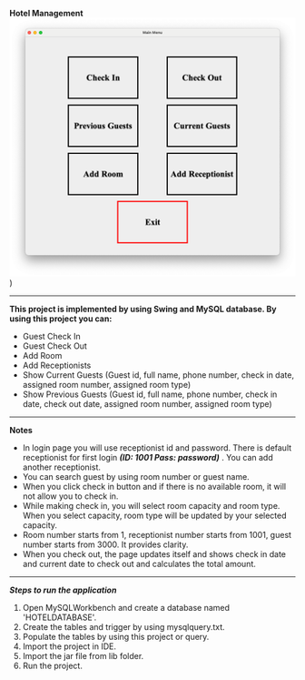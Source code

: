 **Hotel Management**
![MainMenu](https://github.com/stanodex/HotelManagement/blob/main/images/MainMenu.png))


------------------------------------------------------------------------------------------
**This project is implemented by using Swing and MySQL database. By using this project you can:**
- Guest Check In
- Guest Check Out
- Add Room
- Add Receptionists
- Show Current Guests (Guest id, full name, phone number, check in date, assigned room number, assigned room type)
- Show Previous Guests (Guest id, full name, phone number, check in date, check out date, assigned room number, assigned room type)
------------------------------------------------------------------------------------------
**Notes**
- In login page you will use receptionist id and password. There is default receptionist for first login ***(ID: 1001 Pass: password)*** . You can add another receptionist.
- You can search guest by using room number or guest name.
- When you click check in button and if there is no available room, it will not allow you to check in.
- While making check in, you will select room capacity and room type. When you select capacity, room type will be updated by your selected capacity.
- Room number starts from 1, receptionist number starts from 1001, guest number starts from 3000. It provides clarity.
- When you check out, the page updates itself and shows check in date and current date to check out and calculates the total amount.
------------------------------------------------------------------------------------------
***Steps to run the application***
1. Open MySQLWorkbench and create a database named 'HOTELDATABASE'.
2. Create the tables and trigger by using mysqlquery.txt.
3. Populate the tables by using this project or query.
4. Import the project in IDE.
5. Import the jar file from lib folder.
6. Run the project.
